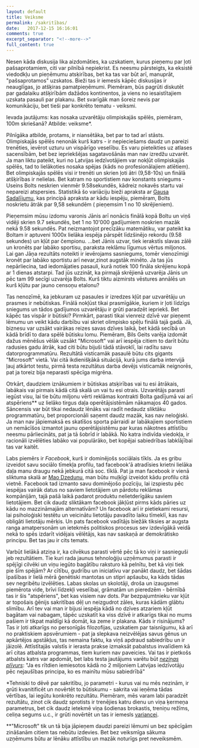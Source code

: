 ```yaml
---
layout: default
title: Veiksme
permalink: /sakritības/
date:   2017-12-15 16:16:01
comments: true
excerpt_separator: "<!--more-->"
full_content: true
---
```

Nesen kāda diskusija lika aizdomāties, ka uzskatiem, kurus pieņemu par ļoti pašsaprotamiem, citi var pilnībā nepiekrist. Es neesmu pārsteigts, ka eksistē viedodkļu un pieņēmumu atsķirības, bet ka tas var būt arī, manuprāt, "pašsaprotamos" uzskatos. Bieži tas ir iemesls kāpēc diskusijas ir neauglīgas, jo atšķiras pamatpieņēmumi. Piemēram, būs pagrūti diskutēt par gadalaiku atšķirībām dažādos kontinentos, ja viens no iesaistītajiem uzskata pasauli par plakanu. Bet svarīgāk man šoreiz nevis par komunikāciju, bet tieši par konkrēto tematu - veiksmi.

Ievada jautājums: kas nosaka uzvarētāju olimpiskajās spēlēs, piemēram, 100m skriešanā? Atbilde: veiksme*.

Pilnīgāka atbilde, protams, ir niansētāka, bet par to tad arī stāsts. Olimpiskajās spēlēs nenonāk kurš katrs - ir nepieciešams daudz un pareizi trenēties, ievērot uzturu un vispārīgo veselību. Es varu pieteikties uz atlases sacensībām, bet bez iepriekšējas sagatavošānās man nav izredžu uzvarēt. Ja man liktu pateikt, kuri no Latvijas iedzīvotājiem var nokļūt olimpiskajās spēlēs, tad to lielākoties nosaka spējas (kāds no profesionālajiem atlētiem). Bet olimpiskajās spēlēs visi ir trenēti un skrien ļoti ātri (9,58-10s) un finālā atšķirības ir nelielas. Bet katram no sportistiem nav konstants sniegums - Useins Bolts neskrien vienmēr 9.58sekundēs, kādreiz nokavēs startu vai nepareizi atspersies. Statistikā šo variāciju bieži apraksta ar [Gausa Sadalījumu](https://lv.wikipedia.org/wiki/Norm%C4%81lais_sadal%C4%ABjums), kas principā apraksta ar kādu iespēju, piemēram, Bolts noskrietu ātrāk par 9,58 sekundēm ( pieņemsim 1 no 10 skrējieniem).

Pieņemsim mūsu izdomu varonis Jānis arī nonācis finālā kopā Boltu un viņš vidēji skrien 9.7 sekundēs, bet 1 no 10'000 gadījumiem noskrien mazāk nekā 9.58 sekundēs. Pat neizmantojot precīzāku matemātiku, var pateikt ka Boltam ir aptuveni 1000x lielāka iespēja pārspēt līdzšinējo rekordu (9.58 sekundes) un kļūt par čempionu. ...bet Jānis uzvar, tiek ierakstīs slavas zālē un kronēts par labāko sportisu, paraksta reklāmu līgumus vērtus miljonos. Lai gan Jāņa rezultāts noteikti ir ievērojams sasniegums, tomēr vienozīmigi kronēt par labāko sportistu arī nevar,zinot augstāk minēto. Ja tas jūs nepārliecina, tad iedomājaties pasauli, kurā notiek 100 fināla skrējienu kopā ar 1 dienas atstarpi. Tad jūs uzzināt, ka pirmajā skrējienā uzvarēja Jānis un pēc tam 99 secīgi uzvarēja Bolts. Kurš tiktu aizmirsts vēstures annālēs un kurš kļūtu par jauno censoņu etalonu?

Tas nenozīmē, ka jebkuram uz pasaules ir izredzes kļūt par uzvarētāju un prasmes ir nebūtiskas. Finālā nokļūst tikai prasmīgākie, kuriem ir ļoti līdzīgs sniegums un tādos gadījumos uzvarētāju ir grūti paradzēt iepriekš. Bet kāpēc tas vispār ir būtiski? Pirmkārt, parasti tikai vienreiz dzīvē var pieņemt lēmumu un veikt kādu darbību vai skriet olimpisko spēļu finālā tajā gadā. Jā, biznesu var uzsākt vairākas reizes savas dzīves laikā, bet kādā secībā un kādā brīdī to dara spēlē būtisku lomu. Piemēram, Bils Geits varēja izdomāt dažus mēnēšus vēlāk uzsākt "Microsoft" vai arī iespēja citiem to darīt būtu radusies gadu ātrāk, kad citi būtu bijuši tādā stāvoklī, lai radītu savu datorprogrammatūru. Rezultātā visticamāk pasaulē būtu cits gigants "Microsoft" vietā. Vai citā ikdienišķākā situācijā, kurā jums darba intervijā ļauj atkārtot testu, pirmā testa rezultātus darba devējs visticamāk neignorēs, pat ja toreiz bija neparasti spēcīga migrēna.

Otrkārt, daudziem iznākumiem ir būtiskas atsķirības vai tu esi ātrākais, labākais vai pirmais kādā citā skalā un vai tu esi otrais. Uzvarētājs parasti iegūst visu, lai tie būtu miljonu vērti reklāmas kontrakti Bolta gadījumā vai arī atspēriens** uz lielāko tirgus daļa operētājsistēmām nākamajos 40 gados. Sāncensis var būt tikai nedaudz lēnāks vai radīt nedaudz sliktāku programmatūru, bet proporcionāli saņemt daudz mazāk, kas nav neloģiski. Ja man nav jāpiemaksā es skatīšos sporta pārraidi ar labākajiem sportistiem un nemācīšos izmantot jaunu operētājsistēmu par kuras nākotnes attīstību neesmu pārliecināts, pat ja tā šobrīd ir labākā. No katra indivīda viedokļa, ir racionāli izvēlēties labāko vai populārāko, bet kopējai sabiedrības labklājībai tas var kaitēt.

Labs piemērs ir *Facebook*, kurš ir dominējošs sociālais tīkls. Ja es gribu izveidot savu sociālo tīmekļa profilu, tad facebook'ā atradīsies krietni lielāka daļa manu draugu nekā jebkurā citā soc. tīklā. Pat ja man facebook ir vienā sliktuma skalā ar [Mao Dzedunu](https://lv.wikipedia.org/wiki/Mao_Dzeduns), man būtu muļķīgi izveidot kādu profilu citā vietnē. Facebook tad izmanto savu dominējošo pozīciju, lai izspiestu pēc iespējas vairāk datus no saviem lietotājiem un pārdotu reklāmas kompānijām, tajā pašā laikā padarot produktu nelietderīgāku saviem lietotājiem. Bet cik daudz sliktākam facebook jākļūst pirms kāds pāries uz kādu no mazzināmajām alternatīvām? Un facebook arī ir pietiekami resursi, lai psiholoģiski testētu un veicinātu lietotāju pavadīto laiku tīmeklī, kas nav obligāti lietotāju mērķis. Un pats facebook vadītājs biežāk tiksies ar augsta ranga amatpersonām un ietekmēs politiskos procesus sev izdevīgākā veidā nekā to spēs izdarīt vidējais vēlētājs, kas nav saskaņā ar demokrātisko principu. Bet tas jau ir cits temats.

Varbūt lielākā atziņa ir, ka cilvēkus parasti vērtē pēc tā ko viņi ir sasnieguši jeb rezultātiem. Tie kuri rada jaunus tehnoloģiju uzņēmumus parasti ir spējīgi cilvēki un viņu iegūto bagātību raksturo kā pelnītu, bet kā viņi tiek pie šīm spējām? Ar cītību, gudrību un iniciatīvu var panākt daudz, bet šādas īpašības ir lielā mērā ģenētiski mantotas un stipri apšaubu, ka kāds tādas sev negribētu izvēlēties. Labas skolas un skolotāji, droša un izaugsmei piemērota vide, brīvi līdzekļi veselībai, grāmatām un pieredzēm - bērnībā tas ir šis "atspēriens", bet kas visiem nav dots. Par bezpajumtnieku var kļūt ar topošais ģēnijs sakritības dēļ un neizgudrot zāles, kuras kādām glābtu slimību. Arī tev vai man ir bijusi iespēja kādā no dzīves atzariem kļūt bagātam vai nabagam, tāpēc uzskatīt ka viss dzīvē ir atkarīgs tikai no mums pašiem ir tikpat maldīgi kā domāt, ka zeme ir plakana. Kāds ir risinājums? Tas ir ļoti atkarīgs no personīgās filozofijas, uzskatiem par taisnīgumu, kā arī no praktiskiem apsvērumiem - pat ja slepkava neizvēlējas savus gēnus un apkārtējos apstākļus, tas nemaina faktu, ka viņš apdraud sabiedrību un ir jāizolē. Attīstītajās valstīs ir ierasta prakse izmaksāt pabalstus invalīdiem kā arī citas atbalsta programmas, tiem kuriem nav paveicies. Vai tas ir pietkošs atbalsts katrs var apdomāt, bet labs testa jautājums varētu būt [*neziņas plīvurs*](https://en.wikipedia.org/wiki/Veil_of_ignorance): "Ja es rītdien iemiesotos kādā no 2 miljoniem Latvijas iedzīvotāju pēc nejaušības principa, ko es mainītu mūsu sabiedrībā"

*Tehniski to dēvē par sakritību, jo parametri - kurus vai nu mēs nezinām, ir grūti kvanitificēt un novērtēt to būtiskumu - sakrita vai ieņēma tādas vērtības, lai iegūtu konkrēto rezultātu. Piemēram, mēs varam labi paradzēt rezultātu, zinot cik daudz sprotists ir trenējies katru dienu un viņa ķermeņa parametrus, bet cik daudz ietekmē viņa šodienas brokastis, treniņu režīms, celiņa segums u.c., ir grūti novērtēt un tas ir iemesls [variancei](https://en.wikipedia.org/wiki/Variance).

**"Microsoft" tik un tā bija jāpieņem daudzi pareizi lēmumi un bez spēcīgām zināšanām citiem tas nebūtu izdevies. Bet bez veiksmīga sākuma uzņēmums būtu ar lēnāku attīstību un mazāk noturīgs pret neveiksmēm.
<!--more-->

